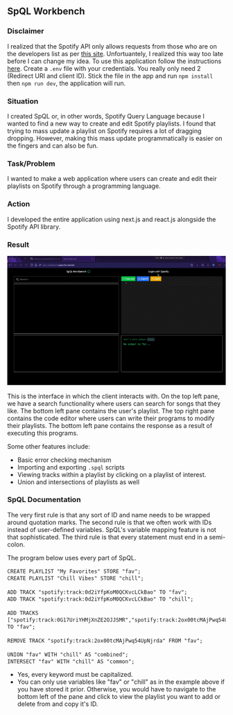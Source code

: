 ## SpQL Workbench
### Disclaimer
I realized that the Spotify API only allows requests from those who are on the developers list as per [this site](https://developer.spotify.com/documentation/web-api/concepts/quota-modes). Unfortuantely, I realized this way too late before I can change my idea. To use this application follow the instructions [here](https://developer.spotify.com/documentation/web-api/tutorials/getting-started). Create a `.env` file with your credentials. You really only need 2 (Redirect URI and client ID). Stick the file in the app and run `npm install` then `npm run dev`, the application will run.

### Situation
I created SpQL or, in other words, Spotify Query Language because I wanted to find a new way to create and edit Spotify playlists. I found that trying to mass update a playlist on Spotify requires a lot of dragging dropping. However, making this mass update programmatically is easier on the fingers and can also be fun. 

### Task/Problem
I wanted to make a web application where users can create and edit their playlists on Spotify through a programming language.

### Action
I developed the entire application using next.js and react.js alongside the Spotify API library. 

### Result
![](demo.gif)

This is the interface in which the client interacts with. On the top left pane, we have a search functionality where users can search for songs that they like. The bottom left pane contains the user's playlist. The top right pane contains the code editor where users can write their programs to modify their playlists. The bottom left pane contains the response as a result of executing this programs. 

Some other features include:
- Basic error checking mechanism
- Importing and exporting `.spql` scripts
- Viewing tracks within a playlist by clicking on a playlist of interest.
- Union and intersections of playlists as well

### SpQL Documentation
The very first rule is that any sort of ID and name needs to be wrapped around quotation marks. The second rule is that we often work with IDs instead of user-defined variables. SpQL's variable mapping feature is not that sophisticated. The third rule is that every statement must end in a semi-colon. 

The program below uses every part of SpQL.

```
CREATE PLAYLIST "My Favorites" STORE "fav"; 
CREATE PLAYLIST "Chill Vibes" STORE "chill"; 

ADD TRACK "spotify:track:0d2iYfpKoM0QCKvcLCkBao" TO "fav"; 
ADD TRACK "spotify:track:0d2iYfpKoM0QCKvcLCkBao" TO "chill"; 

ADD TRACKS ["spotify:track:0G17UriYHMjXnZE2OJJSMR","spotify:track:2ox00tcMAjPwq54UpNjrda"] TO "fav"; 

REMOVE TRACK "spotify:track:2ox00tcMAjPwq54UpNjrda" FROM "fav"; 

UNION "fav" WITH "chill" AS "combined"; 
INTERSECT "fav" WITH "chill" AS "common";
```

* Yes, every keyword must be capitalized. 
* You can only use variables like "fav" or "chill" as in the example above if you have stored it prior. Otherwise, you would have to navigate to the bottom left of the pane and click to view the playlist you want to add or delete from and copy it's ID.

